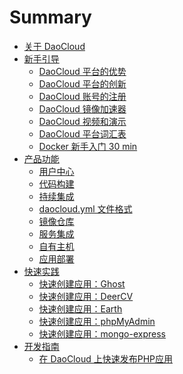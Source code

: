# Summary

<!-- TODO: 结构调整 -->
<!-- TODO: 格式检查进度：Docker 新手入门 30 min -->

* [关于 DaoCloud](README.md)
* [新手引导](tutorial/README.md)
  + [DaoCloud 平台的优势](tutorial/benefits.md)
  + [DaoCloud 平台的创新](tutorial/DaoCloud-innovation.md)
  + [DaoCloud 账号的注册](practice/register-account.md)
  + [DaoCloud 镜像加速器](tutorial/DaoCloudMirrorAccelerator.md)
  + [DaoCloud 视频和演示](tutorial/demo.md)
  + [DaoCloud 平台词汇表](tutorial/vocabulary.md)
  + [Docker 新手入门 30 min](tutorial/DockerTutorial.md)
* [产品功能](function/README.md)
  + [用户中心](function/profile.md)
  + [代码构建](function/code.md)
  + [持续集成](function/configure-daocloud-ci.md)
  + [daocloud.yml 文件格式](function/daocloud-yml.md)
  + [镜像仓库](function/repos.md)
  + [服务集成](function/services.md)
  + [自有主机](function/host.md)
  + [应用部署](function/deploy.md)
* [快速实践](practice/README.md)
  + [快速创建应用：Ghost](practice/ghost-blog.md)
  + [快速创建应用：DeerCV](practice/deer-resume.md)
  + [快速创建应用：Earth](practice/earth.md)
  + [快速创建应用：phpMyAdmin](practice/phpmyadmin.md)
  + [快速创建应用：mongo-express](practice/mongo-express.md)
* [开发指南](dev/README.md)
  + [在 DaoCloud 上快速发布PHP应用](dev/php.md)

<!--
TODO: new layout for 产品功能

* DaoCloud 平台快速上手
  + [现有的各类 Title]
* 三十分钟学 Docker
  + [各种 Case...]
* 产品功能
  + 用户中心
  + 代码构建
    - Dockerfile
  + 持续集成
    - daocloud.yml
  + 镜像仓库
  + 服务集成
  + 自有主机
    - 关联 x4
    - 主机和容器的管理
  + 应用部署
    - 公有云
    - 自有主机
  + 应用管理
    - 公有云
    - 自有主机
-->
